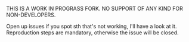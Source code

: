 

THIS IS A WORK IN PROGRASS FORK.
NO SUPPORT OF ANY KIND FOR NON-DEVELOPERS.

Open up issues if you spot sth that's not working, I'll have a look at it.
Reproduction steps are mandatory, otherwise the issue will be closed.

